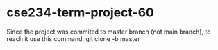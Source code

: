 # cse234-term-project-60
Since the project was commited to master branch (not main branch), to reach it use this command: git clone -b master <url>
